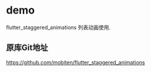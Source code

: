 # demo

flutter_staggered_animations 列表动画使用.

## 原库Git地址

https://github.com/mobiten/flutter_staggered_animations

